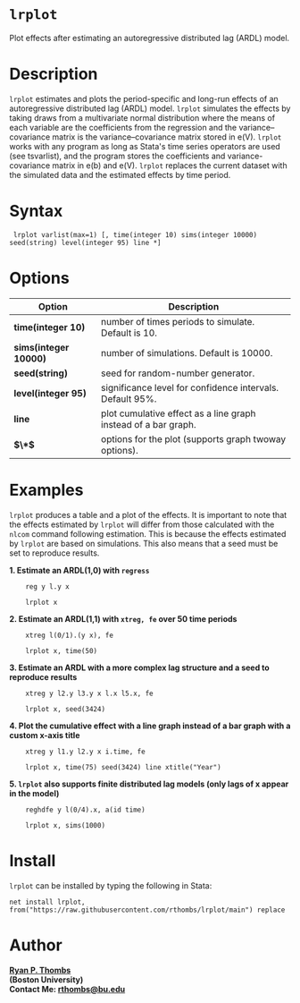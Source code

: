 # `lrplot`
Plot effects after estimating an autoregressive distributed lag (ARDL) model.

# Description 
`lrplot` estimates and plots the period-specific and long-run effects of an autoregressive distributed lag (ARDL) model. 
`lrplot` simulates the effects by taking draws from a multivariate normal distribution where the means of each variable 
are the coefficients from the regression and the variance–covariance matrix is the variance–covariance matrix stored in e(V). 
`lrplot` works with any program as long as Stata's time series operators are used (see tsvarlist), and the program stores the
coefficients and variance-covariance matrix in e(b) and e(V). `lrplot` replaces the current dataset with the simulated data and the 
estimated effects by time period.

# Syntax

     lrplot varlist(max=1) [, time(integer 10) sims(integer 10000) seed(string) level(integer 95) line *]

# Options

Option | Description
--- | ---
**time(integer 10)** | number of times periods to simulate. Default is 10.
**sims(integer 10000)** | number of simulations. Default is 10000.
**seed(string)** | seed for random-number generator.
**level(integer 95)** | significance level for confidence intervals. Default 95%.
**line** | plot cumulative effect as a line graph instead of a bar graph.
**$\*$** | options for the plot (supports graph twoway options).

# Examples 

`lrplot` produces a table and a plot of the effects. It is important to note that the effects estimated by `lrplot` will differ
from those calculated with the `nlcom` command following estimation. This is because the effects estimated by `lrplot` are based 
on simulations. This also means that a seed must be set to reproduce results.

**1.  Estimate an ARDL(1,0) with `regress`**

        reg y l.y x

        lrplot x

**2.  Estimate an ARDL(1,1) with `xtreg, fe` over 50 time periods**

        xtreg l(0/1).(y x), fe

        lrplot x, time(50)

**3.  Estimate an ARDL with a more complex lag structure and a seed to reproduce results**

        xtreg y l2.y l3.y x l.x l5.x, fe

        lrplot x, seed(3424)

**4.  Plot the cumulative effect with a line graph instead of a bar graph with a custom x-axis title**

        xtreg y l1.y l2.y x i.time, fe

        lrplot x, time(75) seed(3424) line xtitle("Year")

**5.  `lrplot` also supports finite distributed lag models (only lags of x appear in the model)**

        reghdfe y l(0/4).x, a(id time)

        lrplot x, sims(1000)

# Install 

`lrplot` can be installed by typing the following in Stata:

    net install lrplot, from("https://raw.githubusercontent.com/rthombs/lrplot/main") replace

# Author

[**Ryan P. Thombs**](ryanthombs.com)  
**(Boston University)**  
**Contact Me: [rthombs@bu.edu](mailto:rthombs@bu.edu)**


